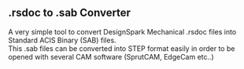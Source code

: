 .rsdoc to .sab Converter
------
A very simple tool to convert DesignSpark Mechanical .rsdoc files into Standard ACIS Binary (SAB) files.<br>
This .sab  files can be converted into STEP format easily in order to be opened with several CAM software (SprutCAM, EdgeCam etc..)
